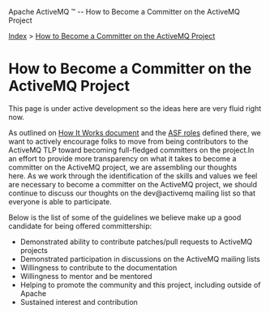 Apache ActiveMQ ™ -- How to Become a Committer on the ActiveMQ Project 

[Index](index.html) > [How to Become a Committer on the ActiveMQ Project](how-to-become-a-committer-on-the-activemq-project.html)


How to Become a Committer on the ActiveMQ Project
=================================================

This page is under active development so the ideas here are very fluid right now.

As outlined on [How It Works document](http://www.apache.org/foundation/how-it-works.html) and the [ASF roles](https://www.apache.org/foundation/how-it-works.html#roles) defined there, we want to actively encourage folks to move from being contributors to the ActiveMQ TLP toward becoming full-fledged committers on the project.In an effort to provide more transparency on what it takes to become a committer on the ActiveMQ project, we are assembling our thoughts here. As we work through the identification of the skills and values we feel are necessary to become a committer on the ActiveMQ project, we should continue to discuss our thoughts on the dev@activemq mailing list so that everyone is able to participate. 

Below is the list of some of the guidelines we believe make up a good candidate for being offered committership:

*   Demonstrated ability to contribute patches/pull requests to ActiveMQ projects 
*   Demonstrated participation in discussions on the ActiveMQ mailing lists 
*   Willingness to contribute to the documentation
*   Willingness to mentor and be mentored
*   Helping to promote the community and this project, including outside of Apache
*   Sustained interest and contribution

